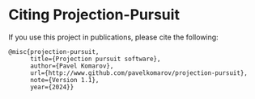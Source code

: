 # Citing Projection-Pursuit

If you use this project in publications, please cite the following:

    @misc{projection-pursuit,
          title={Projection pursuit software}, 
          author={Pavel Komarov}, 
          url={http://www.github.com/pavelkomarov/projection-pursuit}, 
          note={Version 1.1},
          year={2024}}